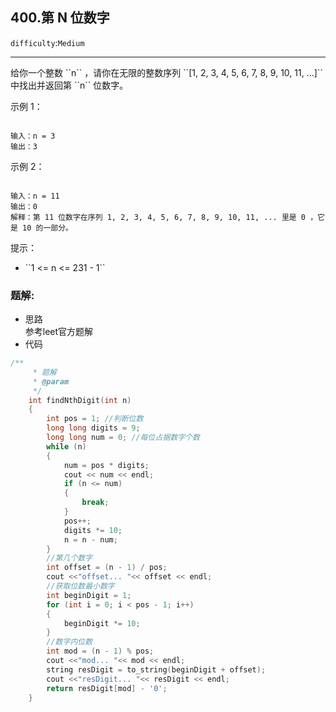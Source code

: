 ## 400.第 N 位数字
``difficulty``:``Medium``  
<hr>
给你一个整数 ``n`` ，请你在无限的整数序列 ``[1, 2, 3, 4, 5, 6, 7, 8, 9, 10, 11, ...]`` 中找出并返回第 ``n`` 位数字。

 

示例 1：

```

输入：n = 3
输出：3

```

示例 2：

```

输入：n = 11
输出：0
解释：第 11 位数字在序列 1, 2, 3, 4, 5, 6, 7, 8, 9, 10, 11, ... 里是 0 ，它是 10 的一部分。

```

 

提示：

<ul>
	<li>``1 <= n <= 231 - 1``</li>
</ul>

### 题解:  
* 思路  
参考leet官方题解
* 代码  
```c++
/**
     * 题解
     * @param
     */
    int findNthDigit(int n)
    {
        int pos = 1; //判断位数
        long long digits = 9;
        long long num = 0; //每位占据数字个数
        while (n)
        {
            num = pos * digits;
            cout << num << endl;
            if (n <= num)
            {
                break;
            }
            pos++;
            digits *= 10;
            n = n - num;
        }
        //第几个数字
        int offset = (n - 1) / pos;
        cout <<"offset... "<< offset << endl;
        //获取位数最小数字
        int beginDigit = 1;
        for (int i = 0; i < pos - 1; i++)
        {
            beginDigit *= 10;
        }
        //数字内位数
        int mod = (n - 1) % pos;
        cout <<"mod... "<< mod << endl;
        string resDigit = to_string(beginDigit + offset);
        cout <<"resDigit... "<< resDigit << endl;
        return resDigit[mod] - '0';
    }
```